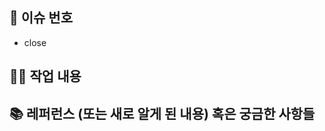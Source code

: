 ## 📌 이슈 번호

- close <!-- 링크 달기 -->

## 👩‍💻 작업 내용

<!-- 자세히 쓰기 - 이미지가 필요한 경우 첨부하기, 영상도 ok -->

## 📚 레퍼런스 (또는 새로 알게 된 내용) 혹은 궁금한 사항들

<!-- 참고할 사항이 있다면 적어주세요 -->
